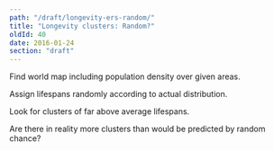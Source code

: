 ```yaml
---
path: "/draft/longevity-ers-random/"
title: "Longevity clusters: Random?"
oldId: 40
date: 2016-01-24
section: "draft"
---
```

Find world map including population density over given areas.

Assign lifespans randomly according to actual distribution.

Look for clusters of far above average lifespans.

Are there in reality more clusters than would be predicted by random chance?